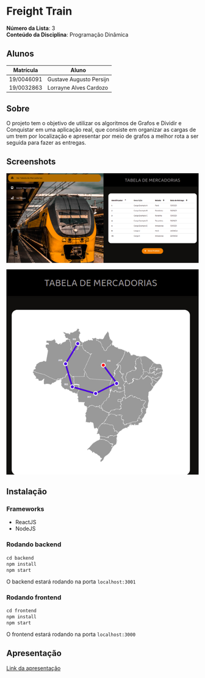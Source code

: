 # Freight Train

**Número da Lista**: 3<br>
**Conteúdo da Disciplina**: Programação Dinâmica<br>

## Alunos

| Matrícula  | Aluno                   |
| ---------- | ----------------------- |
| 19/0046091 | Gustave Augusto Persijn |
| 19/0032863 | Lorrayne Alves Cardozo  |

## Sobre

O projeto tem o objetivo de utilizar os algoritmos de Grafos e Dividir e Conquistar em uma aplicação real, que consiste em organizar as cargas de um trem por localização e apresentar por meio de grafos a melhor rota a ser seguida para fazer as entregas.

## Screenshots

![](./img/mercadorias.png)

![](./img/mapa.png)


## Instalação

### Frameworks 
- ReactJS 
- NodeJS

### Rodando backend
```
cd backend
npm install
npm start
```
O backend estará rodando na porta ```localhost:3001```

### Rodando frontend
```
cd frontend
npm install
npm start
```
O frontend estará rodando na porta ```localhost:3000```

## Apresentação

[Link da apresentação]()